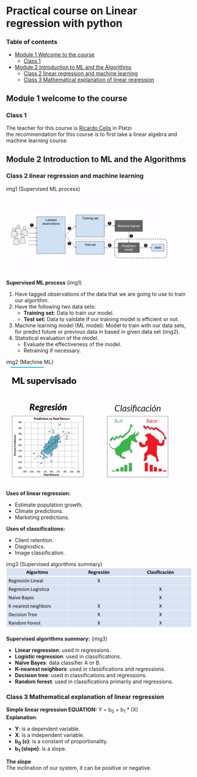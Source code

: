 # Practical course on Linear regression with python
### Table of contents
- [Module 1 Welcome to the course](#module-1-welcome-to-the-course)
  - [Class 1](#class-1)
- [Module 2 Introduction to ML and the Algorithms](#module-2-introduction-to-ml-and-the-algorithms)
  - [Class 2 linear regression and machine learning](#class-2-linear-regression-and-machine-learning)
  - [Class 3 Mathematical explanation of linear regression](#class-3-mathematical-explanation-of-linear-regression)

## Module 1 welcome to the course
### Class 1
The teacher for this course is [Ricardo Celis](https://www.linkedin.com/in/ricardo-celis-809aa76b/?originalSubdomain=co) in Platzi  
the recommendation for this course is to first take a linear algebra and machine learning course.

## Module 2 Introduction to ML and the Algorithms
### Class 2 linear regression and machine learning
img1 (Supervised ML process)  
<img width="450px" src="https://github.com/Segaretsu/Datacademy-platzi/blob/main/assets/images/Superviced_ML_process.png?raw=true" >

**Supervised ML process**  (img1)
1. Have tagged observations of the data that we are going to use to train our algorithm.
2. Have the following two data sets: 
    - **Training set:** Data to train our model. 
    - **Test set:** Data to validate if our training model is efficient or not.
3. Machine learning model (ML model): Model to train with our data sets, for predict future or previous data in based in given data set (img2).
4. Statistical evaluation of the model.
    - Evaluate the effectiveness of the model.
    - Retraining if necessary.

img2 (Machine ML)  
<img width="450px" src="https://github.com/Segaretsu/Datacademy-platzi/blob/main/assets/images/Supervised_ML_example.png?raw=true" >

**Uses of linear regression:**
- Estimate population growth.
- Climate predictions.
- Marketing predictions.

**Uses of classifications:**
- Client retention.
- Diagnostics.
- Image classification.

img3 (Supervised algorithms summary)
<img with="600px" src="https://github.com/Segaretsu/Datacademy-platzi/blob/main/assets/images/supervised_algorithms_summary.png?raw=true" >

**Supervised algorithms summary:** (img3)
- **Linear regression**: used in regressions.
- **Logistic regression**: used in classifications.
- **Naïve Bayes**: data classifier A or B.
- **K-nearest neighbors**: used in classifications and regressions.
- **Decision tree**: used in classifications and regressions.
- **Random forest**: used in classifications primarily and regressions.

### Class 3 Mathematical explanation of linear regression
**Simple linear regression EQUATION:** Y = b<sub>0</sub> + b<sub>1</sub> * (X)  
**Explanation**:
- **Y**: is a dependent variable.
- **X**: is a independent variable.
- **b<sub>0</sub> (c)**: is a constant of proportionality.
- **b<sub>1</sub> (slope)**: is a slope.

**The slope**  
The inclination of our system, it can be positive or negative.
